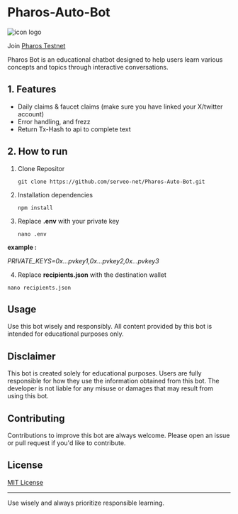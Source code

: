 # Pharos-Auto-Bot

![icon logo]([https://www.google.com/imgres?q=pharos%20testnet&imgurl=https%3A%2F%2Fpbs.twimg.com%2Fprofile_images%2F1899385457047412736%2FvfvmbKVj_400x400.jpg&imgrefurl=https%3A%2F%2Fx.com%2Fpharos_network&docid=y8NRSMJE2zKC_M&tbnid=Kbb_2gLDzQwYoM&vet=12ahUKEwiev97DgcCNAxWXPUQIHS56LLwQM3oECGsQAA..i&w=400&h=400&hcb=2&ved=2ahUKEwiev97DgcCNAxWXPUQIHS56LLwQM3oECGsQAA](https://www.google.com/imgres?q=pharos%20testnet&imgurl=https%3A%2F%2Fimg.cryptorank.io%2Fcoins%2Fpharos1731308644189.png&imgrefurl=https%3A%2F%2Fcryptorank.io%2Fdrophunting%2Fpharos-activity796&docid=30NEEV1qSTSODM&tbnid=7OahckdMJOovMM&vet=12ahUKEwiev97DgcCNAxWXPUQIHS56LLwQM3oECBgQAA..i&w=400&h=400&hcb=2&ved=2ahUKEwiev97DgcCNAxWXPUQIHS56LLwQM3oECBgQAA))

Join [Pharos Testnet](https://testnet.pharosnetwork.xyz/experience?inviteCode=reEZLdnbFy2qCwb0)

Pharos Bot is an educational chatbot designed to help users learn various concepts and topics through interactive conversations.

## 1. Features

- Daily claims & faucet claims (make sure you have linked your X/twitter account)
- Error handling, and frezz
- Return Tx-Hash to api to complete text

## 2. How to run

1. Clone Repositor
   ```
   git clone https://github.com/serveo-net/Pharos-Auto-Bot.git
   ```
2. Installation dependencies
   ```
   npm install
   ```
3. Replace **.env** with your private key
   ```
   nano .env
   ```
**example :**

*PRIVATE_KEYS=0x...pvkey1,0x...pvkey2,0x...pvkey3*

4. Replace **recipients.json** with the destination wallet
```
nano recipients.json
```

## Usage

Use this bot wisely and responsibly. All content provided by this bot is intended for educational purposes only.

## Disclaimer

This bot is created solely for educational purposes. Users are fully responsible for how they use the information obtained from this bot. The developer is not liable for any misuse or damages that may result from using this bot.

## Contributing

Contributions to improve this bot are always welcome. Please open an issue or pull request if you'd like to contribute.

## License

[MIT License](LICENSE)

---

Use wisely and always prioritize responsible learning.

